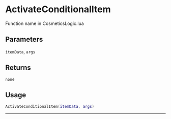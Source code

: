 # ActivateConditionalItem
Function name in CosmeticsLogic.lua
## Parameters
`itemData`, `args`
## Returns
`none`
## Usage
```lua
ActivateConditionalItem(itemData, args)
```
---
